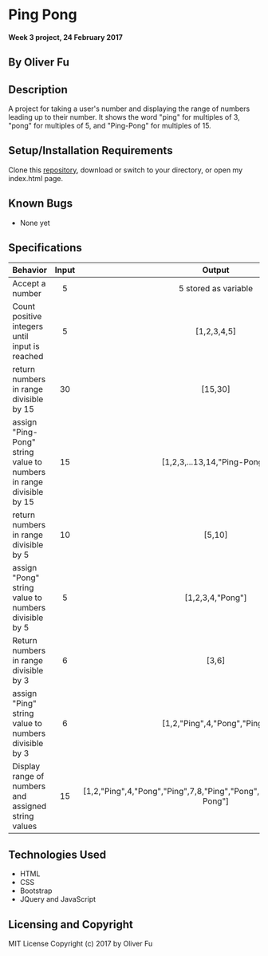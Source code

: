 # Ping Pong

#### Week 3 project, 24 February 2017

## By Oliver Fu

## Description
A project for taking a user's number and displaying the range of numbers leading up to their number. It shows the word "ping" for multiples of 3, "pong" for multiples of 5, and "Ping-Pong" for multiples of 15.

## Setup/Installation Requirements

Clone this [repository](https://github.com/ofu997/PingPong), download or switch to your directory, or open my index.html page.  

## Known Bugs
* None yet

## Specifications

| Behavior |   Input   |   Output   |
|----------|:---------:|:----------:|
| Accept a number| 5 | 5 stored as variable  |
| Count positive integers until input is reached | 5 | [1,2,3,4,5]|
| return numbers in range divisible by 15 | 30 | [15,30] |
| assign "Ping-Pong" string value to numbers in range divisible by 15| 15 | [1,2,3,...13,14,"Ping-Pong"]|
| return numbers in range divisible by 5|10|[5,10]|
| assign "Pong" string value to numbers divisible by 5|5|[1,2,3,4,"Pong"]|
| Return numbers in range divisible by 3|6|[3,6]|
|assign "Ping" string value to numbers divisible by 3|6|[1,2,"Ping",4,"Pong","Ping"]|
|Display range of numbers and assigned string values|15|[1,2,"Ping",4,"Pong","Ping",7,8,"Ping","Pong",11,"Ping",13,14,"Ping-Pong"]|



## Technologies Used

* HTML
* CSS
* Bootstrap
* JQuery and JavaScript

## Licensing and Copyright
MIT License
Copyright (c) 2017 by Oliver Fu
